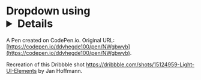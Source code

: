 # Dropdown using <details> and <input type="radio">

A Pen created on CodePen.io. Original URL: [https://codepen.io/ddvhegde100/pen/NWgbwyb](https://codepen.io/ddvhegde100/pen/NWgbwyb).

Recreation of this Dribbble shot https://dribbble.com/shots/15124959-Light-UI-Elements by Jan Hoffmann. 
